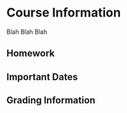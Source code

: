 # Course Information
Blah Blah Blah

## Homework
<!--homework.md-->

## Important Dates
<!--dates.md-->

## Grading Information
<!--grading.md-->


